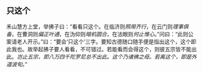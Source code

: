 ##  只这个

禾山慧方上堂，举拂子曰：“看看只这个。在临济则*照用齐行*，在云门则*理事俱备*，在曹洞则*偏正叶通*，在沩仰则*暗机圆合*，在法眼则*何止惟心*。”问曰：“此则公案请老人开示。”曰：“要会‘只这个’三字。要知古德随口随手便是指出这个，这个即此我也。故举起拂子要人看看，不可错过。若能看而会得这个，则彼五宗皆不能出此。*岂止五宗，即八万四千陀罗尼总不出此。这个乃诸佛之母。若离这个，即是外道波旬。*”
